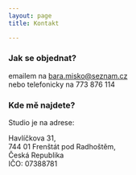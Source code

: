 ```yaml
---
layout: page
title: Kontakt

---
```

### Jak se objednat?

emailem na bara.misko@seznam.cz  
nebo telefonicky na 773 876 114

### Kde mě najdete?

Studio je na adrese:

Havlíčkova 31,  
744 01 Frenštát pod Radhoštěm,  
Česká Republika  
IČO: 07388781